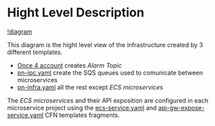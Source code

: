 # Hight Level Description
[!diagram](docs/base_infrastructure.drawio.png)

This diagram is the hight level view of the infrastructure created by 3 different templates.

- [Once 4 account](once4account) creates _Alarm Topic_ 
- [pn-ipc.yaml](pn-ipc.yaml) create the SQS queues used to comunicate between microservices
- [pn-infra.yaml](pn-infra.yaml) all the rest except _ECS microservices_

The _ECS microservices_ and their API exposition are configured in each microservice project using the 
[ecs-service.yaml](fragments/ecs-service.yaml) and 
[api-gw-expose-service.yaml](fragments/api-gw-expose-service.yaml) CFN templates fragments.
